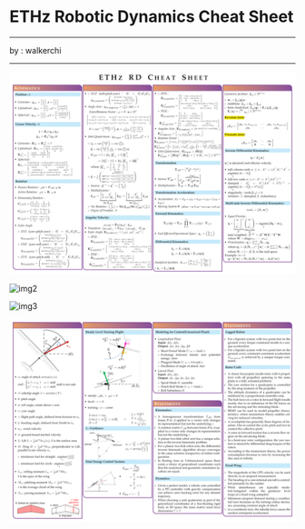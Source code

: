 # ETHz Robotic Dynamics Cheat Sheet

---

by : walkerchi

---

![img1](README.assets/ETHz_Robotic_Seminar_CheatSheet-1-1.png)

![img2](README.assets/ETHz_Robotic_Seminar_CheatSheet-1-2.png)

![img3](README.assets/ETHz_Robotic_Seminar_CheatSheet-1-3.png)

![img4](README.assets/ETHz_Robotic_Seminar_CheatSheet-1-4.png)